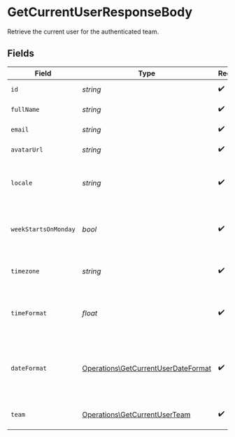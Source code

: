 # GetCurrentUserResponseBody

Retrieve the current user for the authenticated team.


## Fields

| Field                                                                                                   | Type                                                                                                    | Required                                                                                                | Description                                                                                             | Example                                                                                                 |
| ------------------------------------------------------------------------------------------------------- | ------------------------------------------------------------------------------------------------------- | ------------------------------------------------------------------------------------------------------- | ------------------------------------------------------------------------------------------------------- | ------------------------------------------------------------------------------------------------------- |
| `id`                                                                                                    | *string*                                                                                                | :heavy_check_mark:                                                                                      | Unique identifier of the user                                                                           | 123e4567-e89b-12d3-a456-426614174000                                                                    |
| `fullName`                                                                                              | *string*                                                                                                | :heavy_check_mark:                                                                                      | Full name of the user                                                                                   | Jane Doe                                                                                                |
| `email`                                                                                                 | *string*                                                                                                | :heavy_check_mark:                                                                                      | Email address of the user                                                                               | jane.doe@acme.com                                                                                       |
| `avatarUrl`                                                                                             | *string*                                                                                                | :heavy_check_mark:                                                                                      | URL to the user's avatar image                                                                          | https://cdn.midday.ai/avatars/jane-doe.jpg                                                              |
| `locale`                                                                                                | *string*                                                                                                | :heavy_check_mark:                                                                                      | User's preferred locale for internationalization (language and region)                                  | en-US                                                                                                   |
| `weekStartsOnMonday`                                                                                    | *bool*                                                                                                  | :heavy_check_mark:                                                                                      | Whether the user's calendar week starts on Monday (true) or Sunday (false)                              | true                                                                                                    |
| `timezone`                                                                                              | *string*                                                                                                | :heavy_check_mark:                                                                                      | User's timezone identifier in IANA Time Zone Database format                                            | America/New_York                                                                                        |
| `timeFormat`                                                                                            | *float*                                                                                                 | :heavy_check_mark:                                                                                      | User's preferred time format: 12 for 12-hour format, 24 for 24-hour format                              | 24                                                                                                      |
| `dateFormat`                                                                                            | [Operations\GetCurrentUserDateFormat](../../Models/Operations/GetCurrentUserDateFormat.md)              | :heavy_check_mark:                                                                                      | User's preferred date format. Available options: 'dd/MM/yyyy', 'MM/dd/yyyy', 'yyyy-MM-dd', 'dd.MM.yyyy' | yyyy-MM-dd                                                                                              |
| `team`                                                                                                  | [Operations\GetCurrentUserTeam](../../Models/Operations/GetCurrentUserTeam.md)                          | :heavy_check_mark:                                                                                      | Team information that the user belongs to                                                               |                                                                                                         |